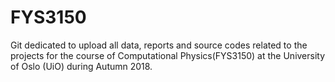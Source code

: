 # FYS3150
Git dedicated to upload all data, reports and source codes related to the projects for the course of Computational Physics(FYS3150) at the University of Oslo (UiO) during Autumn 2018.
